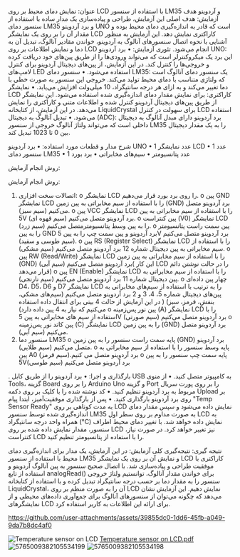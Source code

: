عنوان: 
نمایش دمای محیط بر روی LCD با استفاده از سنسور LM35 و آردوینو
هدف آزمایش:
هدف اصلی این آزمایش، طراحی و پیاده‌سازی یک مدار ساده با استفاده از سنسور دمای LM35 و برد آردوینو UNO است که قادر به اندازه‌گیری دمای محیط بوده و مقدار آن را بر روی یک نمایشگر LCD کاراکتری نمایش دهد. این آزمایش به منظور آشنایی با نحوه اتصال سنسورهای آنالوگ به آردوینو، خواندن مقادیر آنالوگ، تبدیل آن به دما و نمایش اطلاعات بر روی LCD انجام می‌شود.
تئوری آزمایش:
•	برد آردوینو UNO: این برد یک میکروکنترلر است که می‌تواند ورودی‌ها را از طریق پین‌های خود دریافت کرده و خروجی‌ها را کنترل کند. در این آزمایش، از پین‌های دیجیتال آردوینو برای کنترل لامپ‌های LED استفاده می‌شود.
•	سنسور دمای LM35: یک سنسور دمای آنالوگ است که ولتاژی متناسب با دمای محیط تولید می‌کند. خروجی این سنسور به صورت خطی با دما تغییر می‌کند و به ازای هر درجه سانتیگراد، 10 میلی‌ولت افزایش می‌یابد.
•	نمایشگر LCD کاراکتری: برای نمایش مقدار دمای اندازه‌گیری شده استفاده می‌شود. این نمایشگر از طریق پین‌های دیجیتال آردوینو کنترل شده و اطلاعات متنی و کاراکتری را نمایش می‌دهد. در این آزمایش، از کتابخانه LiquidCrystal برای سهولت در کنترل LCD استفاده می‌شود.
•	تبدیل آنالوگ به دیجیتال (ADC): برد آردوینو دارای مبدل آنالوگ به دیجیتال داخلی است که می‌تواند ولتاژ آنالوگ خروجی از سنسور LM35 را به یک مقدار دیجیتال بین 0 تا 1023 تبدیل کند.

شرح مدار و قطعات مورد استفاده:
•	برد آردوینو UNO
•	1 عدد نمایشگر LCD 
•	1 عدد سنسور دمای LM35 
•	1  عدد پتانسیومتر 
•	سیم‌های مخابراتی
•	برد بورد

روش انجام آزمایش:

روش انجام آزمایش:
1.	اتصالات سخت افزاری:
o	نمایشگر LCD را روی برد بورد قرار می‌دهیم.
o	پین GND نمایشگر LCD را با استفاده از سیم مخابراتی به پین زمین (GND) برد آردوینو متصل می‌کنیم (سیم سبز).
o	پین VCC نمایشگر LCD را با استفاده از سیم مخابراتی به پین 5V برد آردوینو متصل می‌کنیم (سیم قهوه ای).
o	پین کنتراست (V0) نمایشگر LCD را به پین وسط پتانسیومترمتصل می‌کنیم (سیم زرد).
o	پین سمت راست پتانسیومتر را به پین GND برد آردوینو و پین سمت چپ را به پین 5V برد آردوینو متصل می‌کنیم (سیم طوسی و سفید).
o	پین RS (Register Select) نمایشگر LCD را با استفاده از سیم مخابراتی به پین دیجیتال شماره 12 برد آردوینو متصل می‌کنیم (سیم مشکی).
o	پین RW (Read/Write) نمایشگر LCD را با استفاده از سیم مخابراتی به پین زمین (GND) برد آردوینو متصل می‌کنیم (سیم آبی)( این کار LCD را در حالت نوشتن دائم قرار می‌دهد)
o	پین EN (Enable) نمایشگر LCD را با استفاده از سیم مخابراتی به پین دیجیتال شماره 11 برد آردوینو متصل می‌کنیم (سیم نارنجی).
o	چهار پین داده‌ای D4، D5، D6 و D7 نمایشگر LCD را به ترتیب با استفاده از سیم‌های مخابراتی به پین‌های دیجیتال شماره 5، 4، 3 و 2 برد آردوینو متصل می‌کنیم (سیم‌های مشکی، بنفش، قرمز، سبز) ( در این آزمایش از حالت 4 بیتی برای انتقال داده استفاده می‌کنیم که نیاز به 4 پین داده دارد)
o	پین نور پس‌زمینه (A) نمایشگر LCD را با استفاده از سیم های مخابراتی به پین 5V برد آردوینو متصل می‌کنیم (سیم صورتی)
o	پین کاتد نور پس‌زمینه (C) نمایشگر LCD را به پین زمین (GND) برد آردوینو متصل می‌کنیم (سیم آبی).
2.	سنسور دما  LM35
o	پایه سمت راست سنسور را به پین زمین (GND) برد آردوینو متصل می‌کنیم (سیم طلایی).
o	پایه وسط سنسور را با استفاده از سیم مخابراتی به پین A0 برد آردوینو متصل می کنیم.(سیم قرمز)
o	پایه سمت چپ سنسور را به پین   5Vبرد  آردوینو متصل می‌کنیم (سیم طوسی)


.  بارگذاری و اجرا:
•	برد آردوینو را از طریق کابل USB به کامپیوتر متصل کنید.
•	از منوی Tools، گزینه Board را بر روی Arduino Uno و گزینه Port را بر روی پورت سریال مربوط به برد آردوینو تنظیم کنید.
•	کد نوشته شده را با کلیک بر روی دکمه Upload بر روی برد آردوینو بارگذاری کنید.
•	پس از بارگذاری موفقیت‌آمیز، ابتدا پیام "Temp Sensor Ready" به مدت کوتاهی بر روی LCD نمایش داده می‌شود و سپس مقدار دمای اندازه‌گیری شده توسط سنسور LM35 به صورت مداوم بر روی سطر اول LCD به همراه واحد درجه سانتیگراد (°C) نمایش داده خواهد شد. با تغییر دمای محیط اطراف سنسور، مقدار نمایش داده شده بر روی LCD نیز تغییر خواهد کرد. در صورت نیاز، کنتراست LCD را با استفاده از پتانسیومتر تنظیم کنید.

نتیجه گیری:
نتیجه‌گیری کلی آزمایش: در این آزمایش، یک مدار برای اندازه‌گیری دمای محیط با استفاده از سنسور LM35 و نمایش آن بر روی یک نمایشگر LCD کاراکتری با موفقیت طراحی و پیاده‌سازی شد. با اتصال صحیح سنسور به پین آنالوگ آردوینو و استفاده از تابع analogRead() برای خواندن مقدار آنالوگ، توانستیم ولتاژ خروجی سنسور را به مقدار دما بر حسب درجه سانتیگراد تبدیل کرده و با استفاده از کتابخانه LiquidCrystal، آن را به صورت منظم بر روی LCD نمایش دهیم. این آزمایش نشان می‌دهد که چگونه می‌توان از سنسورهای آنالوگ برای جمع‌آوری داده‌های محیطی و از نمایشگرهای LCD برای ارائه این اطلاعات به کاربر استفاده کرد.




https://github.com/user-attachments/assets/39855dc0-1dd6-45fb-a049-9da7b8dc4af0

![Temperature sensor on LCD](https://github.com/user-attachments/assets/ee5965cd-4797-4ca9-9d69-4e0468cd41d1)
[Temperature sensor on LCD.pdf](https://github.com/user-attachments/files/19857635/Temperature.sensor.on.LCD.pdf)
![5765009382105534199](https://github.com/user-attachments/assets/69f100df-5658-49c1-a2ad-19129d0b0454)
![5765009382105534198](https://github.com/user-attachments/assets/cd4d4888-3161-498c-9564-d1827004f922)
